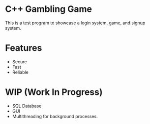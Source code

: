 # C++ Gambling Game

This is a test program to showcase a login system, game, and signup system.

# Features
- Secure
- Fast
- Reliable

# WIP (Work In Progress)
- SQL Database
- GUI
- Multithreading for background processes.
